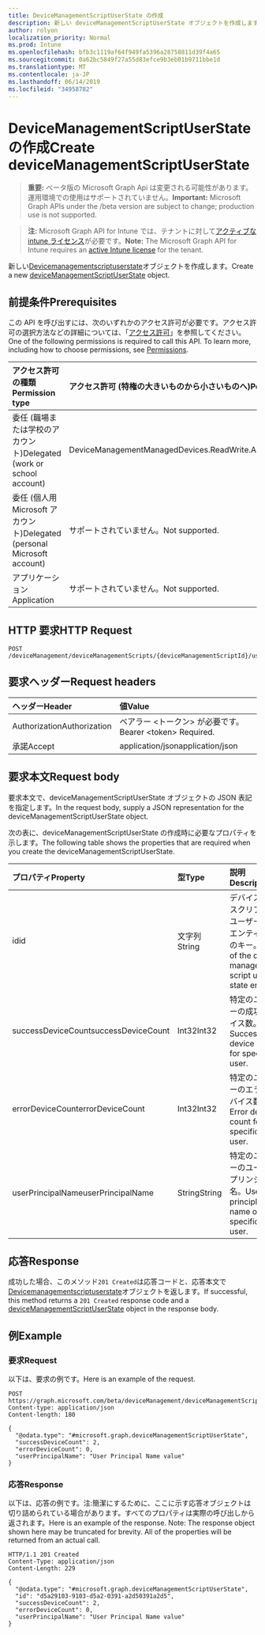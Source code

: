 ```yaml
---
title: DeviceManagementScriptUserState の作成
description: 新しい deviceManagementScriptUserState オブジェクトを作成します。
author: rolyon
localization_priority: Normal
ms.prod: Intune
ms.openlocfilehash: bfb3c1119af64f949fa5396a28758811d39f4a65
ms.sourcegitcommit: 0a62bc5849f27a55d83efce9b3eb01b9711bbe1d
ms.translationtype: MT
ms.contentlocale: ja-JP
ms.lasthandoff: 06/14/2019
ms.locfileid: "34958782"
---
```

# <a name="create-devicemanagementscriptuserstate"></a><span data-ttu-id="f268a-103">DeviceManagementScriptUserState の作成</span><span class="sxs-lookup"><span data-stu-id="f268a-103">Create deviceManagementScriptUserState</span></span>

> <span data-ttu-id="f268a-104">**重要:** ベータ版の Microsoft Graph Api は変更される可能性があります。運用環境での使用はサポートされていません。</span><span class="sxs-lookup"><span data-stu-id="f268a-104">**Important:** Microsoft Graph APIs under the /beta version are subject to change; production use is not supported.</span></span>

> <span data-ttu-id="f268a-105">**注:** Microsoft Graph API for Intune では、テナントに対して[アクティブな intune ライセンス](https://go.microsoft.com/fwlink/?linkid=839381)が必要です。</span><span class="sxs-lookup"><span data-stu-id="f268a-105">**Note:** The Microsoft Graph API for Intune requires an [active Intune license](https://go.microsoft.com/fwlink/?linkid=839381) for the tenant.</span></span>

<span data-ttu-id="f268a-106">新しい[Devicemanagementscriptuserstate](../resources/intune-devices-devicemanagementscriptuserstate.md)オブジェクトを作成します。</span><span class="sxs-lookup"><span data-stu-id="f268a-106">Create a new [deviceManagementScriptUserState](../resources/intune-devices-devicemanagementscriptuserstate.md) object.</span></span>

## <a name="prerequisites"></a><span data-ttu-id="f268a-107">前提条件</span><span class="sxs-lookup"><span data-stu-id="f268a-107">Prerequisites</span></span>
<span data-ttu-id="f268a-p101">この API を呼び出すには、次のいずれかのアクセス許可が必要です。アクセス許可の選択方法などの詳細については、「[アクセス許可](/graph/permissions-reference)」を参照してください。</span><span class="sxs-lookup"><span data-stu-id="f268a-p101">One of the following permissions is required to call this API. To learn more, including how to choose permissions, see [Permissions](/graph/permissions-reference).</span></span>

|<span data-ttu-id="f268a-110">アクセス許可の種類</span><span class="sxs-lookup"><span data-stu-id="f268a-110">Permission type</span></span>|<span data-ttu-id="f268a-111">アクセス許可 (特権の大きいものから小さいものへ)</span><span class="sxs-lookup"><span data-stu-id="f268a-111">Permissions (from most to least privileged)</span></span>|
|:---|:---|
|<span data-ttu-id="f268a-112">委任 (職場または学校のアカウント)</span><span class="sxs-lookup"><span data-stu-id="f268a-112">Delegated (work or school account)</span></span>|<span data-ttu-id="f268a-113">DeviceManagementManagedDevices.ReadWrite.All</span><span class="sxs-lookup"><span data-stu-id="f268a-113">DeviceManagementManagedDevices.ReadWrite.All</span></span>|
|<span data-ttu-id="f268a-114">委任 (個人用 Microsoft アカウント)</span><span class="sxs-lookup"><span data-stu-id="f268a-114">Delegated (personal Microsoft account)</span></span>|<span data-ttu-id="f268a-115">サポートされていません。</span><span class="sxs-lookup"><span data-stu-id="f268a-115">Not supported.</span></span>|
|<span data-ttu-id="f268a-116">アプリケーション</span><span class="sxs-lookup"><span data-stu-id="f268a-116">Application</span></span>|<span data-ttu-id="f268a-117">サポートされていません。</span><span class="sxs-lookup"><span data-stu-id="f268a-117">Not supported.</span></span>|

## <a name="http-request"></a><span data-ttu-id="f268a-118">HTTP 要求</span><span class="sxs-lookup"><span data-stu-id="f268a-118">HTTP Request</span></span>
<!-- {
  "blockType": "ignored"
}
-->
``` http
POST /deviceManagement/deviceManagementScripts/{deviceManagementScriptId}/userRunStates
```

## <a name="request-headers"></a><span data-ttu-id="f268a-119">要求ヘッダー</span><span class="sxs-lookup"><span data-stu-id="f268a-119">Request headers</span></span>
|<span data-ttu-id="f268a-120">ヘッダー</span><span class="sxs-lookup"><span data-stu-id="f268a-120">Header</span></span>|<span data-ttu-id="f268a-121">値</span><span class="sxs-lookup"><span data-stu-id="f268a-121">Value</span></span>|
|:---|:---|
|<span data-ttu-id="f268a-122">Authorization</span><span class="sxs-lookup"><span data-stu-id="f268a-122">Authorization</span></span>|<span data-ttu-id="f268a-123">ベアラー &lt;トークン&gt; が必要です。</span><span class="sxs-lookup"><span data-stu-id="f268a-123">Bearer &lt;token&gt; Required.</span></span>|
|<span data-ttu-id="f268a-124">承諾</span><span class="sxs-lookup"><span data-stu-id="f268a-124">Accept</span></span>|<span data-ttu-id="f268a-125">application/json</span><span class="sxs-lookup"><span data-stu-id="f268a-125">application/json</span></span>|

## <a name="request-body"></a><span data-ttu-id="f268a-126">要求本文</span><span class="sxs-lookup"><span data-stu-id="f268a-126">Request body</span></span>
<span data-ttu-id="f268a-127">要求本文で、deviceManagementScriptUserState オブジェクトの JSON 表記を指定します。</span><span class="sxs-lookup"><span data-stu-id="f268a-127">In the request body, supply a JSON representation for the deviceManagementScriptUserState object.</span></span>

<span data-ttu-id="f268a-128">次の表に、deviceManagementScriptUserState の作成時に必要なプロパティを示します。</span><span class="sxs-lookup"><span data-stu-id="f268a-128">The following table shows the properties that are required when you create the deviceManagementScriptUserState.</span></span>

|<span data-ttu-id="f268a-129">プロパティ</span><span class="sxs-lookup"><span data-stu-id="f268a-129">Property</span></span>|<span data-ttu-id="f268a-130">型</span><span class="sxs-lookup"><span data-stu-id="f268a-130">Type</span></span>|<span data-ttu-id="f268a-131">説明</span><span class="sxs-lookup"><span data-stu-id="f268a-131">Description</span></span>|
|:---|:---|:---|
|<span data-ttu-id="f268a-132">id</span><span class="sxs-lookup"><span data-stu-id="f268a-132">id</span></span>|<span data-ttu-id="f268a-133">文字列</span><span class="sxs-lookup"><span data-stu-id="f268a-133">String</span></span>|<span data-ttu-id="f268a-134">デバイス管理スクリプトのユーザー状態エンティティのキー。</span><span class="sxs-lookup"><span data-stu-id="f268a-134">Key of the device management script user state entity.</span></span>|
|<span data-ttu-id="f268a-135">successDeviceCount</span><span class="sxs-lookup"><span data-stu-id="f268a-135">successDeviceCount</span></span>|<span data-ttu-id="f268a-136">Int32</span><span class="sxs-lookup"><span data-stu-id="f268a-136">Int32</span></span>|<span data-ttu-id="f268a-137">特定のユーザーの成功デバイス数。</span><span class="sxs-lookup"><span data-stu-id="f268a-137">Success device count for specific user.</span></span>|
|<span data-ttu-id="f268a-138">errorDeviceCount</span><span class="sxs-lookup"><span data-stu-id="f268a-138">errorDeviceCount</span></span>|<span data-ttu-id="f268a-139">Int32</span><span class="sxs-lookup"><span data-stu-id="f268a-139">Int32</span></span>|<span data-ttu-id="f268a-140">特定のユーザーのエラーデバイス数。</span><span class="sxs-lookup"><span data-stu-id="f268a-140">Error device count for specific user.</span></span>|
|<span data-ttu-id="f268a-141">userPrincipalName</span><span class="sxs-lookup"><span data-stu-id="f268a-141">userPrincipalName</span></span>|<span data-ttu-id="f268a-142">String</span><span class="sxs-lookup"><span data-stu-id="f268a-142">String</span></span>|<span data-ttu-id="f268a-143">特定のユーザーのユーザープリンシパル名。</span><span class="sxs-lookup"><span data-stu-id="f268a-143">User principle name of specific user.</span></span>|



## <a name="response"></a><span data-ttu-id="f268a-144">応答</span><span class="sxs-lookup"><span data-stu-id="f268a-144">Response</span></span>
<span data-ttu-id="f268a-145">成功した場合、このメソッド`201 Created`は応答コードと、応答本文で[Devicemanagementscriptuserstate](../resources/intune-devices-devicemanagementscriptuserstate.md)オブジェクトを返します。</span><span class="sxs-lookup"><span data-stu-id="f268a-145">If successful, this method returns a `201 Created` response code and a [deviceManagementScriptUserState](../resources/intune-devices-devicemanagementscriptuserstate.md) object in the response body.</span></span>

## <a name="example"></a><span data-ttu-id="f268a-146">例</span><span class="sxs-lookup"><span data-stu-id="f268a-146">Example</span></span>

### <a name="request"></a><span data-ttu-id="f268a-147">要求</span><span class="sxs-lookup"><span data-stu-id="f268a-147">Request</span></span>
<span data-ttu-id="f268a-148">以下は、要求の例です。</span><span class="sxs-lookup"><span data-stu-id="f268a-148">Here is an example of the request.</span></span>
``` http
POST https://graph.microsoft.com/beta/deviceManagement/deviceManagementScripts/{deviceManagementScriptId}/userRunStates
Content-type: application/json
Content-length: 180

{
  "@odata.type": "#microsoft.graph.deviceManagementScriptUserState",
  "successDeviceCount": 2,
  "errorDeviceCount": 0,
  "userPrincipalName": "User Principal Name value"
}
```

### <a name="response"></a><span data-ttu-id="f268a-149">応答</span><span class="sxs-lookup"><span data-stu-id="f268a-149">Response</span></span>
<span data-ttu-id="f268a-p102">以下は、応答の例です。注:簡潔にするために、ここに示す応答オブジェクトは切り詰められている場合があります。すべてのプロパティは実際の呼び出しから返されます。</span><span class="sxs-lookup"><span data-stu-id="f268a-p102">Here is an example of the response. Note: The response object shown here may be truncated for brevity. All of the properties will be returned from an actual call.</span></span>
``` http
HTTP/1.1 201 Created
Content-Type: application/json
Content-Length: 229

{
  "@odata.type": "#microsoft.graph.deviceManagementScriptUserState",
  "id": "d5a29103-9103-d5a2-0391-a2d50391a2d5",
  "successDeviceCount": 2,
  "errorDeviceCount": 0,
  "userPrincipalName": "User Principal Name value"
}
```





